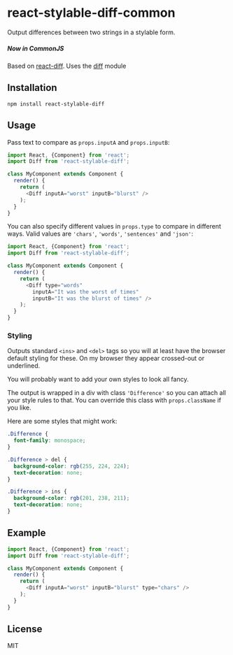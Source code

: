 # react-stylable-diff-common

Output differences between two strings in a stylable form.

##### Now in CommonJS

Based on [react-diff](https://www.npmjs.com/package/react-diff). Uses the [diff](https://www.npmjs.com/package/diff) module

## Installation

```
npm install react-stylable-diff
```

## Usage

Pass text to compare as `props.inputA` and `props.inputB`:

```javascript
import React, {Component} from 'react';
import Diff from 'react-stylable-diff';

class MyComponent extends Component {
  render() {
    return (
      <Diff inputA="worst" inputB="blurst" />
    );
  }
}
```

You can also specify different values in `props.type`
to compare in different ways. Valid values are `'chars'`,
`'words'`, `'sentences'` and `'json'`:


```javascript
import React, {Component} from 'react';
import Diff from 'react-stylable-diff';

class MyComponent extends Component {
  render() {
    return (
      <Diff type="words"
        inputA="It was the worst of times"
        inputB="It was the blurst of times" />
    );
  }
}
```

### Styling

Outputs standard `<ins>` and `<del>` tags so you will at least
have the browser default styling for these. On my browser they
appear crossed-out or underlined.

You will probably want to add your own styles to look all fancy.

The output is wrapped in a div with class `'Difference'` so you can
attach all your style rules to that. You can override this class with
`props.className` if you like.

Here are some styles that might work:

```css
.Difference {
  font-family: monospace;
}

.Difference > del {
  background-color: rgb(255, 224, 224);
  text-decoration: none;
}

.Difference > ins {
  background-color: rgb(201, 238, 211);
  text-decoration: none;
}
```

## Example

```javascript
import React, {Component} from 'react';
import Diff from 'react-stylable-diff';

class MyComponent extends Component {
  render() {
    return (
      <Diff inputA="worst" inputB="blurst" type="chars" />
    );
  }
}
```

## License

MIT
